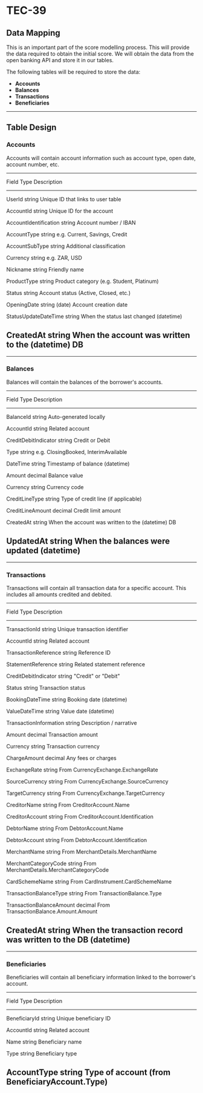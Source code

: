 # TEC-39

## Data Mapping

This is an important part of the score modelling process. This will
provide the data required to obtain the initial score. We will obtain
the data from the open banking API and store it in our tables.

The following tables will be required to store the data:
- **Accounts**
- **Balances**
- **Transactions**
- **Beneficiaries**

------------------------------------------------------------------------

## Table Design

### Accounts

Accounts will contain account information such as account type, open
date, account number, etc.

  ----------------------------------------------------------------------------
  Field                   Type             Description
  ----------------------- ---------------- -----------------------------------
  UserId                  string           Unique ID that links to user table

  AccountId               string           Unique ID for the account

  AccountIdentification   string           Account number / IBAN

  AccountType             string           e.g. Current, Savings, Credit

  AccountSubType          string           Additional classification

  Currency                string           e.g. ZAR, USD

  Nickname                string           Friendly name

  ProductType             string           Product category (e.g. Student,
                                           Platinum)

  Status                  string           Account status (Active, Closed,
                                           etc.)

  OpeningDate             string (date)    Account creation date

  StatusUpdateDateTime    string           When the status last changed
                          (datetime)       

  CreatedAt               string           When the account was written to the
                          (datetime)       DB
  ----------------------------------------------------------------------------

------------------------------------------------------------------------

### Balances

Balances will contain the balances of the borrower's accounts.

  ---------------------------------------------------------------------------
  Field                  Type             Description
  ---------------------- ---------------- -----------------------------------
  BalanceId              string           Auto-generated locally

  AccountId              string           Related account

  CreditDebitIndicator   string           Credit or Debit

  Type                   string           e.g. ClosingBooked,
                                          InterimAvailable

  DateTime               string           Timestamp of balance
                         (datetime)       

  Amount                 decimal          Balance value

  Currency               string           Currency code

  CreditLineType         string           Type of credit line (if applicable)

  CreditLineAmount       decimal          Credit limit amount

  CreatedAt              string           When the account was written to the
                         (datetime)       DB

  UpdatedAt              string           When the balances were updated
                         (datetime)       
  ---------------------------------------------------------------------------

------------------------------------------------------------------------

### Transactions

Transactions will contain all transaction data for a specific account.
This includes all amounts credited and debited.

  ----------------------------------------------------------------------------------
  Field                      Type             Description
  -------------------------- ---------------- --------------------------------------
  TransactionId              string           Unique transaction identifier

  AccountId                  string           Related account

  TransactionReference       string           Reference ID

  StatementReference         string           Related statement reference

  CreditDebitIndicator       string           "Credit" or "Debit"

  Status                     string           Transaction status

  BookingDateTime            string           Booking date
                             (datetime)       

  ValueDateTime              string           Value date
                             (datetime)       

  TransactionInformation     string           Description / narrative

  Amount                     decimal          Transaction amount

  Currency                   string           Transaction currency

  ChargeAmount               decimal          Any fees or charges

  ExchangeRate               string           From CurrencyExchange.ExchangeRate

  SourceCurrency             string           From CurrencyExchange.SourceCurrency

  TargetCurrency             string           From CurrencyExchange.TargetCurrency

  CreditorName               string           From CreditorAccount.Name

  CreditorAccount            string           From CreditorAccount.Identification

  DebtorName                 string           From DebtorAccount.Name

  DebtorAccount              string           From DebtorAccount.Identification

  MerchantName               string           From MerchantDetails.MerchantName

  MerchantCategoryCode       string           From
                                              MerchantDetails.MerchantCategoryCode

  CardSchemeName             string           From CardInstrument.CardSchemeName

  TransactionBalanceType     string           From TransactionBalance.Type

  TransactionBalanceAmount   decimal          From TransactionBalance.Amount.Amount

  CreatedAt                  string           When the transaction record was written to the DB
                             (datetime)       
  ----------------------------------------------------------------------------------

------------------------------------------------------------------------

### Beneficiaries

Beneficiaries will contain all beneficiary information linked to the
borrower's account.

  ------------------------------------------------------------------------
  Field               Type             Description
  ------------------- ---------------- -----------------------------------
  BeneficiaryId       string           Unique beneficiary ID

  AccountId           string           Related account       

  Name                string           Beneficiary name

  Type                string           Beneficiary type

  AccountType         string           Type of account (from
                                       BeneficiaryAccount.Type)
  ------------------------------------------------------------------------
